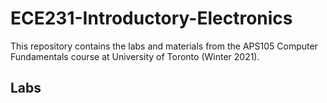 # ECE231-Introductory-Electronics

This repository contains the labs and materials from the APS105 Computer Fundamentals course at University of Toronto (Winter 2021).

## Labs
